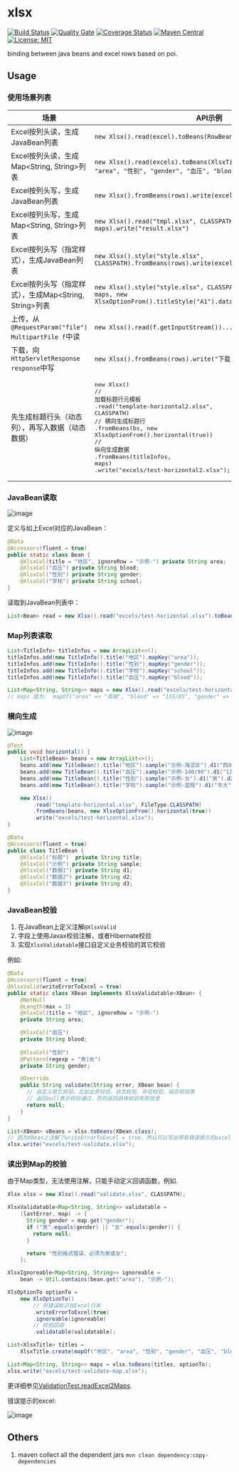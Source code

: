 # xlsx

[![Build Status](https://travis-ci.org/gobars/xlsx.svg?branch=master)](https://travis-ci.org/gobars/xlsx)
[![Quality Gate](https://sonarcloud.io/api/project_badges/measure?project=com.github.gobars%3Axlsx&metric=alert_status)](https://sonarcloud.io/dashboard/index/com.github.gobars%3Axlsx)
[![Coverage Status](https://coveralls.io/repos/github/gobars/xlsx/badge.svg?branch=master)](https://coveralls.io/github/gobars/xlsx?branch=master)
[![Maven Central](https://maven-badges.herokuapp.com/maven-central/com.github.gobars/xlsx/badge.svg?style=flat-square)](https://maven-badges.herokuapp.com/maven-central/com.github.gobars/xlsx/)
[![License: MIT](https://img.shields.io/badge/License-MIT-yellow.svg)](https://opensource.org/licenses/MIT)

binding between java beans and excel rows based on poi.

## Usage

### 使用场景列表

| 场景                                            | API示例                                                                                                                                                         |
|-------------------------------------------------|---------------------------------------------------------------------------------------------------------------------------------------------------------------|
| Excel按列头读，生成JavaBean列表            | `new Xlsx().read(excel).toBeans(RowBean.class)`                                                                                                     |
| Excel按列头读，生成Map<String, String>列表 | `new Xlsx().read(excels).toBeans(XlsxTitle.create(mapOf("地区", "area", "性别", "gender", "血压", "blood")))`                                         |
| Excel按列头写，生成JavaBean列表            | `new Xlsx().fromBeans(rows).write(excel)`                                                                                                            |
| Excel按列头写，生成Map<String, String>列表 | `new Xlsx().read("tmpl.xlsx", CLASSPATH).fromBeans(titles, maps).write("result.xlsx")`                                                          |
| Excel按列头写（指定样式），生成JavaBean列表            | `new Xlsx().style("style.xlsx", CLASSPATH).fromBeans(rows).write(excel)`                                                                         |
| Excel按列头写（指定样式），生成Map<String, String>列表 | `new Xlsx().style("style.xlsx", CLASSPATH).fromBeans(titles, maps, new XlsxOptionFrom().titleStyle("A1").dataStyle("A2")).write(excel)` |
| 上传，从`@RequestParam("file") MultipartFile f`中读   | `new Xlsx().read(f.getInputStream())...`                                                                                                          |
| 下载，向`HttpServletResponse response`中写      | `new Xlsx().fromBeans(rows).write("下载.xlsx", response)`                                                                                             |
| 先生成标题行头（动态列），再写入数据（动态数据） |<pre>new Xlsx()<br/>// 加载标题行元模板<br/>.read("template-horizontal2.xlsx", CLASSPATH)<br/>// 横向生成标题行<br/>.fromBeans(bs, new XlsxOptionFrom().horizontal(true))<br/>// 纵向生成数据<br/>.fromBeans(titleInfos, maps)<br/>.write("excels/test-horizontal2.xlsx");</pre>

### JavaBean读取

![image](https://user-images.githubusercontent.com/1940588/85396427-51265a80-b584-11ea-8ddf-c6bf39c5ed2b.png)

定义与如上Excel对应的JavaBean：

```java
@Data
@Accessors(fluent = true)
public static class Bean {
    @XlsxCol(title = "地区", ignoreRow = "示例-") private String area;
    @XlsxCol("血压") private String blood;
    @XlsxCol("性别") private String gender;
    @XlsxCol("学校") private String school;
}
```

读取到JavaBean列表中：

```java
List<Bean> read = new Xlsx().read("excels/test-horizontal.xlsx").toBeans(Bean.class);
```

### Map列表读取

```java
List<TitleInfo> titleInfos = new ArrayList<>();
titleInfos.add(new TitleInfo().title("地区").mapKey("area"));
titleInfos.add(new TitleInfo().title("性别").mapKey("gender"));
titleInfos.add(new TitleInfo().title("学校").mapKey("school"));
titleInfos.add(new TitleInfo().title("血压").mapKey("blood"));

List<Map<String, String>> maps = new Xlsx().read("excels/test-horizontal.xlsx").toBeans(titleInfos);
// maps 值为:  mapOf("area" => "南城", "blood" => "133/85", "gender" => "未知", "school" => "北大"));
```

### 横向生成

![image](https://user-images.githubusercontent.com/1940588/85288833-f8de5280-b4c8-11ea-80e1-8526ea61e58b.png)

```java
@Test
public void horizontal() {
    List<TitleBean> beans = new ArrayList<>();
    beans.add(new TitleBean().title("地区").sample("示例-海淀区").d1("西城").d2("东城").d3("南城"));
    beans.add(new TitleBean().title("血压").sample("示例-140/90").d1("135/90").d2("140/95").d3("133/85"));
    beans.add(new TitleBean().title("性别").sample("示例-女").d1("男").d2("女").d3("未知"));
    beans.add(new TitleBean().title("学校").sample("示例-蓝翔").d1("东大").d2("西大").d3("北大"));

    new Xlsx()
        .read("template-horizontal.xlsx", FileType.CLASSPATH)
        .fromBeans(beans, new XlsxOptionFrom().horizontal(true))
        .write("excels/test-horizontal.xlsx");
}

@Data
@Accessors(fluent = true)
public class TitleBean {
    @XlsxCol("标题")  private String title;
    @XlsxCol("示例") private String sample;
    @XlsxCol("数据1") private String d1;
    @XlsxCol("数据2") private String d2;
    @XlsxCol("数据3") private String d3;
}
```

### JavaBean校验

1. 在JavaBean上定义注解`@XlsxValid`
1. 字段上使用Javax校验注解，或者Hibernate校验
1. 实现`XlsxValidatable`接口自定义业务校验的其它校验

例如:

```java
@Data
@Accessors(fluent = true)
@XlsxValid(writeErrorToExcel = true)
public static class XBean implements XlsxValidatable<XBean> {
    @NotNull
    @Length(max = 3)
    @XlsxCol(title = "地区", ignoreRow = "示例-")
    private String area;

    @XlsxCol("血压")
    private String blood;
    
    @XlsxCol("性别")
    @Pattern(regexp = "男|女")
    private String gender;

    @Override
    public String validate(String error, XBean bean) {
      // 自定义其它校验，比如业务校验，状态校验、存在校验、组合校验等
      // 返回null表示校验通过，否则返回具体校验失败信息
      return null;
    }
}
```

```java
List<XBean> vBeans = xlsx.toBeans(XBean.class);
// 因为XBean上注解了writeErrorToExcel = true，所以可以写出带有错误提示的excel
xlsx.write("excels/test-validate.xlsx"); 
```

### 读出到Map的校验

由于Map类型，无法使用注解，只能手动定义回调函数，例如.

```java
Xlsx xlsx = new Xlsx().read("validate.xlsx", CLASSPATH);

XlsxValidatable<Map<String, String>> validatable =
    (lastError, map) -> {
      String gender = map.get("gender");
      if ("男".equals(gender) || "女".equals(gender)) {
        return null;
      }

      return "性别格式错误，必须为男或女";
    };

XlsxIgnoreable<Map<String, String>> ignoreable =
    bean -> Util.contains(bean.get("area"), "示例-");

XlsOptionTo optionTo =
    new XlsOptionTo()
        // 将错误标识在Excel行末
        .writeErrorToExcel(true)
        .ignoreable(ignoreable)
        // 校验回调
        .validatable(validatable);

List<XlsxTitle> titles =
    XlsxTitle.create(mapOf("地区", "area", "性别", "gender", "血压", "blood"));

List<Map<String, String>> maps = xlsx.toBeans(titles, optionTo);
xlsx.write("excels/test-validate-map.xlsx");
```

更详细参见[ValidationTest.readExcel2Maps](src/test/java/com/github/gobars/xlsx/ValidateTest.java).

错误提示的excel:

![image](https://user-images.githubusercontent.com/1940588/85397426-1b827100-b586-11ea-9c59-cfa7c140078b.png)


## Others

1. maven collect all the dependent jars `mvn clean dependency:copy-dependencies`
